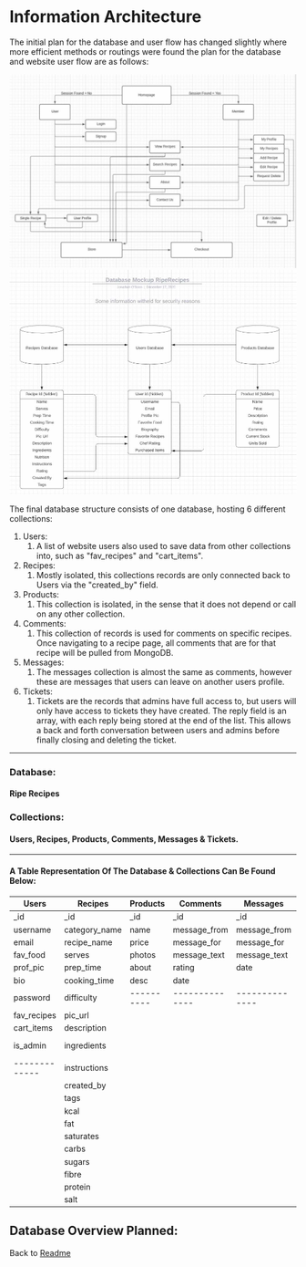 # Information Architecture
The initial plan for the database and user flow has changed slightly where more efficient methods or routings were found 
the plan for the database and website user flow are as follows:

![Logic Plan](readme-supporting-docs/website_logic_plan.jpg)
![Database Plan](readme-supporting-docs/database_overview.jpg)


The final database structure consists of one database, hosting 6 different collections:
1. Users: 
    1. A list of website users also used to save data from other collections into, such as "fav_recipes" and "cart_items".
2. Recipes:
    1. Mostly isolated, this collections records are only connected back to Users via the "created_by" field.
3. Products:
    1. This collection is isolated, in the sense that it does not depend or call on any other collection.
4. Comments:
    1. This collection of records is used for comments on specific recipes. Once navigating to a recipe page, all comments that are for that recipe 
    will be pulled from MongoDB.
5. Messages:
    1. The messages collection is almost the same as comments, however these are messages that users can leave on another users profile. 
6. Tickets:
    1. Tickets are the records that admins have full access to, but users will only have access to tickets they have created. The reply field 
    is an array, with each reply being stored at the end of the list. This allows a back and forth conversation between users and admins before finally closing 
    and deleting the ticket.

-----------------------------------------------------------------

### Database: 
#### Ripe Recipes

### Collections: 
#### Users, Recipes, Products, Comments, Messages & Tickets.

-----------------------------------------------------------------

#### A Table Representation Of The Database & Collections Can Be Found Below:

<p align="center">

| Users       | Recipes       | Products | Comments     | Messages     | Tickets       |
|-------------|---------------|----------|--------------|--------------|---------------|
| _id         | _id           | _id      | _id          | _id          | _id           |
| username    | category_name | name     | message_from | message_from | query_type    |
| email       | recipe_name   | price    | message_for  | message_for  | details       |
| fav_food    | serves        | photos   | message_text | message_text | submit_by     |
| prof_pic    | prep_time     | about    | rating       | date         | user_id       |
| bio         | cooking_time  | desc     | date         |              | ticket_opened |
| password    | difficulty    |----------|--------------|--------------| reply         |
| fav_recipes | pic_url       |          |              |              | open_ticket   |
| cart_items  | description   |          |              |              | closed_by     |
| is_admin    | ingredients   |          |              |              |---------------|
|-------------| instructions  |          |              |              |               |
|             | created_by    |          |              |              |               |
|             | tags          |          |              |              |               |
|             | kcal          |          |              |              |               |
|             | fat           |          |              |              |               |
|             | saturates     |          |              |              |               |
|             | carbs         |          |              |              |               |
|             | sugars        |          |              |              |               |
|             | fibre         |          |              |              |               |
|             | protein       |          |              |              |               |
|             | salt          |          |              |              |               |
</p>

## Database Overview Planned:

Back to [Readme](../../README.md)

